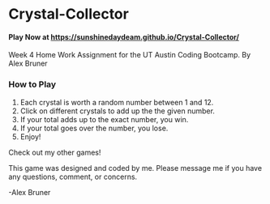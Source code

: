 # Crystal-Collector

#### Play Now at https://sunshinedaydeam.github.io/Crystal-Collector/
Week 4 Home Work Assignment for the UT Austin Coding Bootcamp.
By Alex Bruner

### How to Play
      
1. Each crystal is worth a random number between 1 and 12.
2. Click on different crystals to add up the the given number.
3. If your total adds up to the exact number, you win.
4. If your total goes over the number, you lose.
5. Enjoy!

Check out my other games!

This game was designed and coded by me.
Please message me if you have any questions, comment, or concerns.

-Alex Bruner


